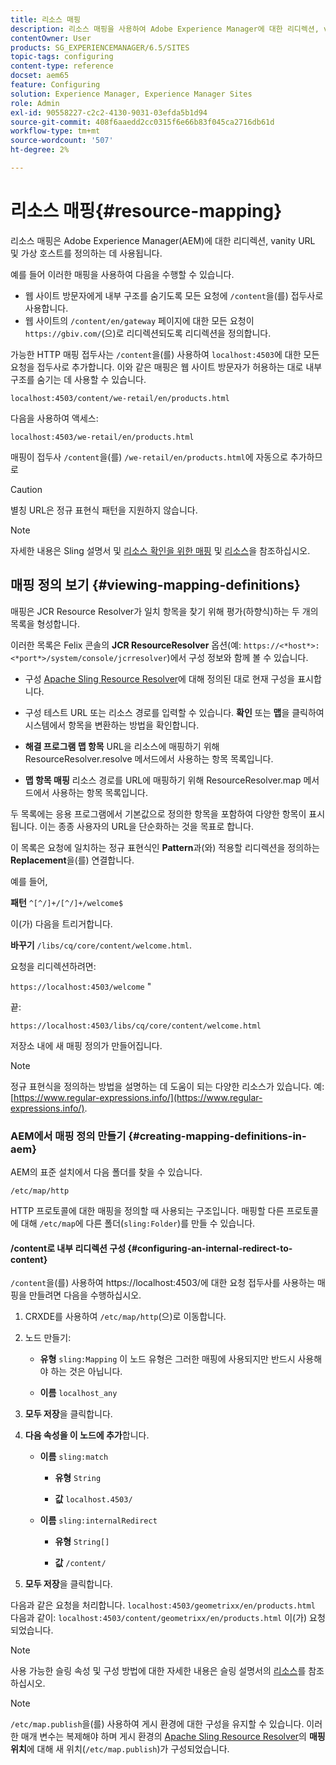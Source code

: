 ```yaml
---
title: 리소스 매핑
description: 리소스 매핑을 사용하여 Adobe Experience Manager에 대한 리디렉션, vanity URL 및 가상 호스트를 정의하는 방법을 알아봅니다.
contentOwner: User
products: SG_EXPERIENCEMANAGER/6.5/SITES
topic-tags: configuring
content-type: reference
docset: aem65
feature: Configuring
solution: Experience Manager, Experience Manager Sites
role: Admin
exl-id: 90558227-c2c2-4130-9031-03efda5b1d94
source-git-commit: 408f6aaedd2cc0315f6e66b83f045ca2716db61d
workflow-type: tm+mt
source-wordcount: '507'
ht-degree: 2%

---
```


# 리소스 매핑{#resource-mapping}

리소스 매핑은 Adobe Experience Manager(AEM)에 대한 리디렉션, vanity URL 및 가상 호스트를 정의하는 데 사용됩니다.

예를 들어 이러한 매핑을 사용하여 다음을 수행할 수 있습니다.

* 웹 사이트 방문자에게 내부 구조를 숨기도록 모든 요청에 `/content`을(를) 접두사로 사용합니다.
* 웹 사이트의 `/content/en/gateway` 페이지에 대한 모든 요청이 `https://gbiv.com/`(으)로 리디렉션되도록 리디렉션을 정의합니다.

가능한 HTTP 매핑 접두사는 `/content`을(를) 사용하여 `localhost:4503`에 대한 모든 요청을 접두사로 추가합니다. 이와 같은 매핑은 웹 사이트 방문자가 허용하는 대로 내부 구조를 숨기는 데 사용할 수 있습니다.

`localhost:4503/content/we-retail/en/products.html`

다음을 사용하여 액세스:

`localhost:4503/we-retail/en/products.html`

매핑이 접두사 `/content`을(를) `/we-retail/en/products.html`에 자동으로 추가하므로

>[!CAUTION]
>
>별칭 URL은 정규 표현식 패턴을 지원하지 않습니다.

>[!NOTE]
>
>자세한 내용은 Sling 설명서 및 [리소스 확인을 위한 매핑](https://sling.apache.org/documentation/the-sling-engine/mappings-for-resource-resolution.html) 및 [리소스](https://sling.apache.org/documentation/the-sling-engine/resources.html)을 참조하십시오.

## 매핑 정의 보기 {#viewing-mapping-definitions}

매핑은 JCR Resource Resolver가 일치 항목을 찾기 위해 평가(하향식)하는 두 개의 목록을 형성합니다.

이러한 목록은 Felix 콘솔의 **JCR ResourceResolver** 옵션(예: `https://<*host*>:<*port*>/system/console/jcrresolver`)에서 구성 정보와 함께 볼 수 있습니다.

* 구성
[Apache Sling Resource Resolver](/help/sites-deploying/osgi-configuration-settings.md#apacheslingresourceresolver)에 대해 정의된 대로 현재 구성을 표시합니다.

* 구성 테스트
URL 또는 리소스 경로를 입력할 수 있습니다. **확인** 또는 **맵**&#x200B;을 클릭하여 시스템에서 항목을 변환하는 방법을 확인합니다.

* **해결 프로그램 맵 항목**
URL을 리소스에 매핑하기 위해 ResourceResolver.resolve 메서드에서 사용하는 항목 목록입니다.

* **맵 항목 매핑**
리소스 경로를 URL에 매핑하기 위해 ResourceResolver.map 메서드에서 사용하는 항목 목록입니다.

두 목록에는 응용 프로그램에서 기본값으로 정의한 항목을 포함하여 다양한 항목이 표시됩니다. 이는 종종 사용자의 URL을 단순화하는 것을 목표로 합니다.

이 목록은 요청에 일치하는 정규 표현식인 **Pattern**&#x200B;과(와) 적용할 리디렉션을 정의하는 **Replacement**&#x200B;을(를) 연결합니다.

예를 들어,

**패턴** `^[^/]+/[^/]+/welcome$`

이(가) 다음을 트리거합니다.

**바꾸기** `/libs/cq/core/content/welcome.html`.

요청을 리디렉션하려면:

`https://localhost:4503/welcome` &quot;

끝:

`https://localhost:4503/libs/cq/core/content/welcome.html`

저장소 내에 새 매핑 정의가 만들어집니다.

>[!NOTE]
>
>정규 표현식을 정의하는 방법을 설명하는 데 도움이 되는 다양한 리소스가 있습니다. 예: [https://www.regular-expressions.info/](https://www.regular-expressions.info/).

### AEM에서 매핑 정의 만들기 {#creating-mapping-definitions-in-aem}

AEM의 표준 설치에서 다음 폴더를 찾을 수 있습니다.

`/etc/map/http`

HTTP 프로토콜에 대한 매핑을 정의할 때 사용되는 구조입니다. 매핑할 다른 프로토콜에 대해 `/etc/map`에 다른 폴더(`sling:Folder`)를 만들 수 있습니다.

#### /content로 내부 리디렉션 구성 {#configuring-an-internal-redirect-to-content}

`/content`을(를) 사용하여 https://localhost:4503/에 대한 요청 접두사를 사용하는 매핑을 만들려면 다음을 수행하십시오.

1. CRXDE를 사용하여 `/etc/map/http`(으)로 이동합니다.

1. 노드 만들기:

   * **유형** `sling:Mapping`
이 노드 유형은 그러한 매핑에 사용되지만 반드시 사용해야 하는 것은 아닙니다.

   * **이름** `localhost_any`

1. **모두 저장**&#x200B;을 클릭합니다.
1. **다음 속성을 이 노드에 추가**&#x200B;합니다.

   * **이름** `sling:match`

      * **유형** `String`

      * **값** `localhost.4503/`

   * **이름** `sling:internalRedirect`

      * **유형** `String[]`

      * **값** `/content/`

1. **모두 저장**&#x200B;을 클릭합니다.

다음과 같은 요청을 처리합니다.
`localhost:4503/geometrixx/en/products.html`
다음과 같이:
`localhost:4503/content/geometrixx/en/products.html`
이(가) 요청되었습니다.

>[!NOTE]
>
>사용 가능한 슬링 속성 및 구성 방법에 대한 자세한 내용은 슬링 설명서의 [리소스](https://sling.apache.org/documentation/the-sling-engine/resources.html)를 참조하십시오.

>[!NOTE]
>
>`/etc/map.publish`을(를) 사용하여 게시 환경에 대한 구성을 유지할 수 있습니다. 이러한 매개 변수는 복제해야 하며 게시 환경의 [Apache Sling Resource Resolver](/help/sites-deploying/osgi-configuration-settings.md#apacheslingresourceresolver)의 **매핑 위치**&#x200B;에 대해 새 위치(`/etc/map.publish`)가 구성되었습니다.
